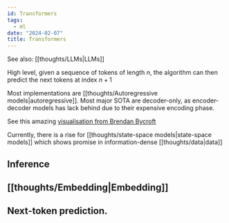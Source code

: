 ```yaml
---
id: Transformers
tags:
  - ml
date: "2024-02-07"
title: Transformers
---
```


See also: [[thoughts/LLMs|LLMs]]

High level, given a sequence of tokens of length $n$, the algorithm can then predict the next tokens at index $n+1$

Most implementations are [[thoughts/Autoregressive models|autoregressive]]. Most major SOTA are decoder-only, as encoder-decoder models has lack behind due to their expensive encoding phase.

See this amazing [visualisation from Brendan Bycroft](https://bbycroft.net/llm)

Currently, there is a rise for [[thoughts/state-space models|state-space models]] which shows promise in information-dense [[thoughts/data|data]]

## Inference

## [[thoughts/Embedding|Embedding]]

## Next-token prediction.

